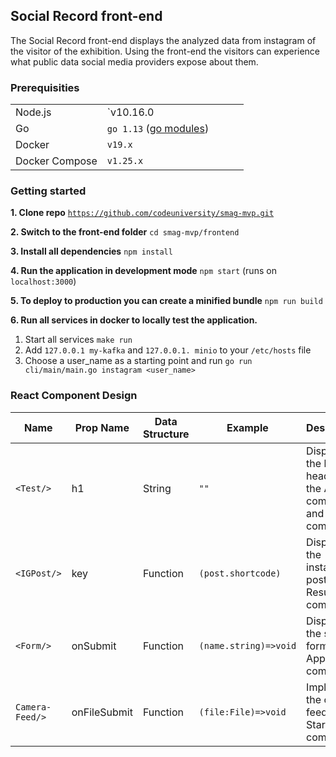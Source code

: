 ## Social Record front-end

The Social Record front-end displays the analyzed data from instagram of the visitor of the exhibition. Using the front-end the visitors can experience what public data social media providers expose about them.

### Prerequisities

|                |                                                                    |     |     |     |
| -------------- | ------------------------------------------------------------------ | --- | --- | --- |
| Node.js        | `v10.16.0                                                          |
| Go             | `go 1.13` ([go modules](https://blog.golang.org/using-go-modules)) |     |     |     |
| Docker         | `v19.x`                                                            |     |     |     |
| Docker Compose | `v1.25.x`                                                          |     |     |     |

### Getting started

**1. Clone repo** [`https://github.com/codeuniversity/smag-mvp.git`](https://github.com/codeuniversity/smag-mvp.git)

**2. Switch to the front-end folder** `cd smag-mvp/frontend`

**3. Install all dependencies** `npm install`

**4. Run the application in development mode** `npm start` (runs on `localhost:3000`)

**5. To deploy to production you can create a minified bundle** `npm run build`

**6. Run all services in docker to locally test the application.**

1. Start all services `make run`
2. Add `127.0.0.1 my-kafka` and `127.0.0.1. minio` to your `/etc/hosts` file
3. Choose a user_name as a starting point and run `go run cli/main/main.go instagram <user_name>`

### React Component Design

| Name            | Prop Name    | Data Structure | Example               | Description                                                        |
| --------------- | ------------ | -------------- | --------------------- | ------------------------------------------------------------------ |
| `<Test/>`       | h1           | String         | `""`                  | Displays the h1 headline in the App component and Start component. |
| `<IGPost/>`     | key          | Function       | `(post.shortcode)`    | Displays the instagram post in the Result component.               |
| `<Form/>`       | onSubmit     | Function       | `(name.string)=>void` | Displays the search form in the App component.                     |
| `Camera-Feed/>` | onFileSubmit | Function       | `(file:File)=>void`   | Implements the camera feed in the Start component.                 |
